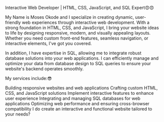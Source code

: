 Interactive Web Developer | HTML, CSS, JavaScript, and SQL Expert😍😍

My Name is Moses Okode and I specialize in creating dynamic, user-friendly web experiences through interactive web development. With a strong foundation in HTML, CSS, and JavaScript, I bring your website ideas to life by designing responsive, modern, and visually appealing layouts. Whether you need custom front-end features, seamless navigation, or interactive elements, I've got you covered.

In addition, I have expertise in SQL, allowing me to integrate robust database solutions into your web applications. I can efficiently manage and optimize your data from database design to SQL queries to ensure your website's backend operates smoothly.

My services include:😎

Building responsive websites and web applications
Crafting custom HTML, CSS, and JavaScript solutions
Implement interactive features to enhance user experience
Integrating and managing SQL databases for web applications
Optimizing web performance and ensuring cross-browser compatibility
I do create an interactive and functional website tailored to your needs?
